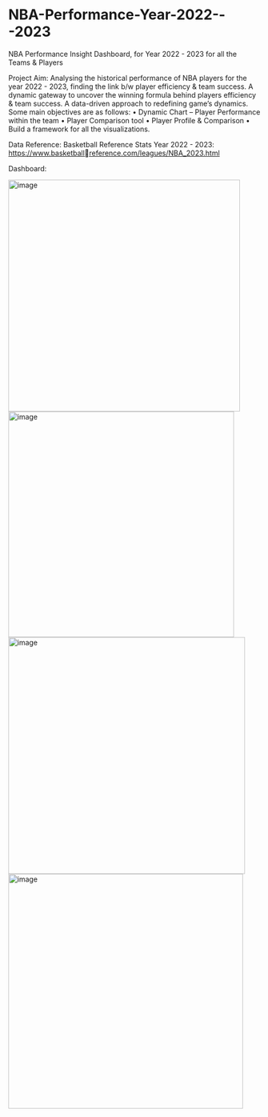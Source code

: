 # NBA-Performance-Year-2022---2023
NBA Performance Insight Dashboard, for Year 2022 - 2023 for all the Teams &amp; Players

Project Aim:
Analysing the historical performance of NBA players for the year 2022 - 2023, finding the link b/w 
player efficiency & team success. A dynamic gateway to uncover the winning formula behind players 
efficiency & team success. A data-driven approach to redefining game’s dynamics. Some main 
objectives are as follows:
• Dynamic Chart – Player Performance within the team
• Player Comparison tool
• Player Profile & Comparison
• Build a framework for all the visualizations.

Data Reference:
Basketball Reference Stats Year 2022 - 2023: https://www.basketballreference.com/leagues/NBA_2023.html

Dashboard:

<img width="463" alt="image" src="https://github.com/shristisahoo/NBA-Performance-Year-2022---2023/assets/77921182/c8007953-63dc-4b9a-b2cb-dade9a24c52a">

<img width="451" alt="image" src="https://github.com/shristisahoo/NBA-Performance-Year-2022---2023/assets/77921182/c2858dc0-1f05-4e12-b19b-d2305b9be399">

<img width="473" alt="image" src="https://github.com/shristisahoo/NBA-Performance-Year-2022---2023/assets/77921182/aa6696cc-a778-49aa-b178-3cb692accad8">

<img width="469" alt="image" src="https://github.com/shristisahoo/NBA-Performance-Year-2022---2023/assets/77921182/96999922-539d-4044-91bb-11315f24e613">



